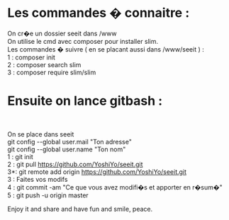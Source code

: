 <h1> Les commandes � connaitre : </h1>


On cr�e un dossier seeit dans /www <br/>
On utilise le cmd avec composer pour installer slim. <br/>
Les commandes � suivre ( en se placant aussi dans /www/seeit ) :<br/>
1 : composer init<br/>
2 : composer search slim<br/>
3 : composer require slim/slim <br/>


<h1>Ensuite on lance gitbash : </h1><br/>

On se place dans seeit<br/>
git config --global user.mail "Ton adresse"<br/>
git config --global user.name "Ton nom"<br/>
1 : git init<br/>
2 : git pull https://github.com/YoshiYo/seeit.git<br/>
3*: git remote add origin https://github.com/YoshiYo/seeit.git<br/>
3 : Faites vos modifs<br/>
4 : git commit -am "Ce que vous avez modifi�s et apporter en r�sum�"<br/>
5 : git push -u origin master<br/>

Enjoy it and share and have fun and smile, peace.



